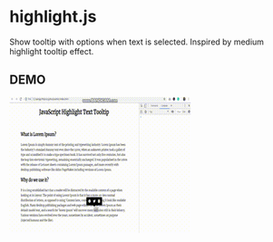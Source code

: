 # highlight.js
Show tooltip with options when text is selected. Inspired by medium highlight tooltip effect.

## DEMO

![alt highlight tooltip gif](https://github.com/ashiishme/highlight.js/blob/master/SmallSeoTools-gif-download.gif "Tooltip Effect")
